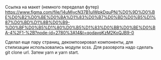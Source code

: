 Ссылка на макет (немного переделал футер)
https://www.figma.com/file/14uMiycN37B1uIWpkDquPN/%D0%9D%D0%BE%D0%B2%D0%BE%D0%BA%D1%83%D0%B7%D0%BD%D0%B5%D1%87%D0%BD%D1%8B%D0%B9-%D0%BF%D0%B5%D1%80%D0%B5%D1%83%D0%BB%D0%BE%D0%BA-4%2F1-%2B?node-id=2780%3A14&t=qodavqKzM2KoQJB9-0

Сделал еще пару страниц, декомпозировал компоненты, для стилизации использовались модули scss.
Для разоврота надо сделать git clone url.
Затем yarn и yarn start.
